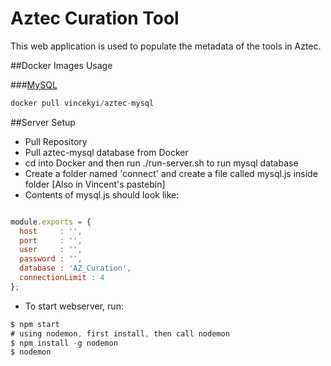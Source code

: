 # Aztec Curation Tool
This web application is used to populate the metadata of the tools in Aztec.

##Docker Images Usage

###[MySQL](https://hub.docker.com/_/mysql/)
```js
docker pull vincekyi/aztec-mysql
```

##Server Setup

* Pull Repository
* Pull aztec-mysql database from Docker
* cd into Docker and then run ./run-server.sh to run mysql database
* Create a folder named 'connect' and create a file called mysql.js inside folder [Also in Vincent's pastebin]
* Contents of mysql.js should look like:
```js

module.exports = {
  host     : '',
  port     : '',
  user     : '',
  password : '',
  database : 'AZ_Curation',
  connectionLimit : 4
};

```
* To start webserver, run:
```js
$ npm start
# using nodemon, first install, then call nodemon
$ npm install -g nodemon
$ nodemon
